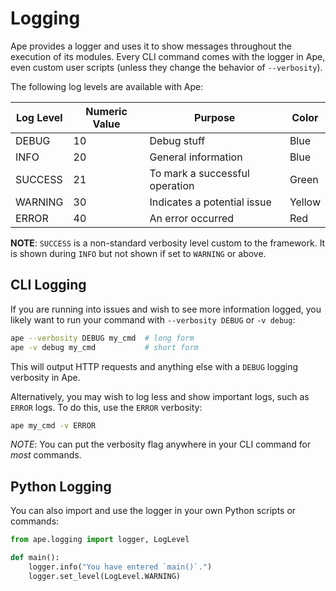 # Logging

Ape provides a logger and uses it to show messages throughout the execution of its modules.
Every CLI command comes with the logger in Ape, even custom user scripts (unless they change the behavior of `--verbosity`).

The following log levels are available with Ape:

| Log Level | Numeric Value | Purpose                        | Color  |
| --------- | ------------- | ------------------------------ | ------ |
| DEBUG     | 10            | Debug stuff                    | Blue   |
| INFO      | 20            | General information            | Blue   |
| SUCCESS   | 21            | To mark a successful operation | Green  |
| WARNING   | 30            | Indicates a potential issue    | Yellow |
| ERROR     | 40            | An error occurred              | Red    |

**NOTE**: `SUCCESS` is a non-standard verbosity level custom to the framework.
It is shown during `INFO` but not shown if set to `WARNING` or above.

## CLI Logging

If you are running into issues and wish to see more information logged, you likely want to run your command with `--verbosity DEBUG` or `-v debug`:

```bash
ape --verbosity DEBUG my_cmd  # long form
ape -v debug my_cmd           # short form
```

This will output HTTP requests and anything else with a `DEBUG` logging verbosity in Ape.

Alternatively, you may wish to log less and show important logs, such as `ERROR` logs.
To do this, use the `ERROR` verbosity:

```bash
ape my_cmd -v ERROR 
```

*NOTE*: You can put the verbosity flag anywhere in your CLI command for _most_ commands.

## Python Logging

You can also import and use the logger in your own Python scripts or commands:

```python
from ape.logging import logger, LogLevel

def main():
    logger.info("You have entered `main()`.")
    logger.set_level(LogLevel.WARNING)
```
